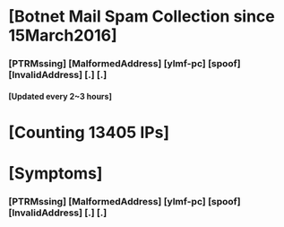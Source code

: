 # [Botnet Mail Spam Collection since 15March2016]
### [PTRMssing] [MalformedAddress] [ylmf-pc] [spoof] [InvalidAddress] [.] [.]
#### [Updated every 2~3 hours]

# [Counting 13405 IPs]

# [Symptoms] 
###   [PTRMssing] [MalformedAddress] [ylmf-pc] [spoof] [InvalidAddress] [.] [.]

